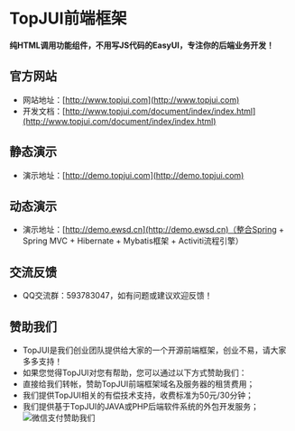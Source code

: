 # TopJUI前端框架 #

**纯HTML调用功能组件，不用写JS代码的EasyUI，专注你的后端业务开发！**


## 官方网站 ##
- 网站地址：[http://www.topjui.com](http://www.topjui.com)
- 开发文档：[http://www.topjui.com/document/index/index.html](http://www.topjui.com/document/index/index.html)

## 静态演示 ##
- 演示地址：[http://demo.topjui.com](http://demo.topjui.com)

## 动态演示 ##
- 演示地址：[http://demo.ewsd.cn](http://demo.ewsd.cn)（整合Spring + Spring MVC + Hibernate + Mybatis框架 + Activiti流程引擎）

## 交流反馈 ##
- QQ交流群：593783047，如有问题或建议欢迎反馈！

## 赞助我们 ##
- TopJUI是我们创业团队提供给大家的一个开源前端框架，创业不易，请大家多多支持！
- 如果您觉得TopJUI对您有帮助，您可以通过以下方式赞助我们：
- 直接给我们转帐，赞助TopJUI前端框架域名及服务器的租赁费用；
- 我们提供TopJUI相关的有偿技术支持，收费标准为50元/30分钟；
- 我们提供基于TopJUI的JAVA或PHP后端软件系统的外包开发服务；
![微信支付赞助我们](http://git.oschina.net/xvpindex/TopJUI/blob/develop/demo/topjui/image/wxPay.png)